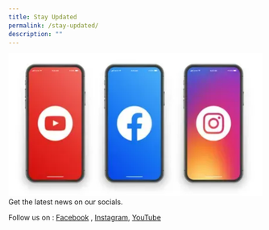 ```yaml
---
title: Stay Updated
permalink: /stay-updated/
description: ""
---
```

![socials](/images/Homepage/socials.png)Get the latest news on our socials.

Follow us on :  [Facebook](https://facebook.com/MoneySense/)  ,     [Instagram](https://www.instagram.com/moneysense_sg),        [YouTube](https://youtube.com/@moneysense_singapore)
